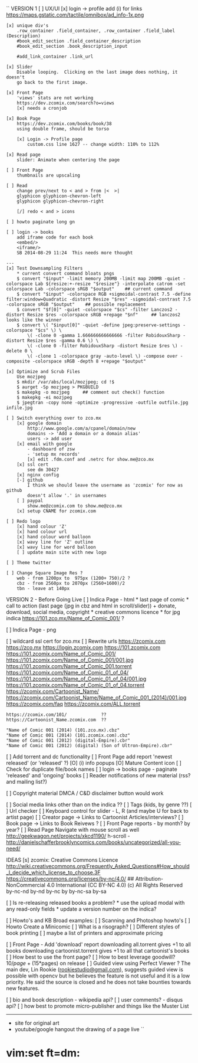 ``
VERSION 1
[ ] UX/UI
    [x] login -> profile
        add (i) for links
        https://maps.gstatic.com/tactile/omnibox/ad_info-1x.png

    [x] unique div's
        .row_container .field_container, .row_container .field_label (Description)
        #book_edit_section .field_container_description
        #book_edit_section .book_description_input

        #add_link_container .link_url

    [x] Slider
        Disable looping.  Clicking on the last image does nothing, it doesn't
        go back to the first image.

    [x] Front Page
        'views' stats are not working
        https://dev.zcomix.com/search?o=views
        [x] needs a cronjob

    [x] Book Page
        https://dev.zcomix.com/books/book/38
        using double frame, should be torso

        [x] Login -> Profile page
            custom.css line 1627 -- change width: 110% to 112%

    [x] Read page
        slider: Animate when centering the page

    [ ] Front Page
        thumbnails are upscaling

    [ ] Read
        change prev/next to < and > from |<  >|
        glyphicon glyphicon-chevron-left
        glyphicon glyphicon-chevron-right

        [/] redo < and > icons

    [ ] howto paginate long gn

    [ ] login -> books
        add iframe code for each book
        <embed/>
        <iframe/>
        SB 2014-08-29 11:24  This needs more thought

    ---
    [x] Test Downsampling Filters
        * current convert command bloats pngs
        $ convert "$input" -limit memory 200MB -limit map 200MB -quiet -colorspace Lab ${resize:+-resize "$resize"} -interpolate catrom -set colorspace Lab -colorspace sRGB "$output"    ## current command
        $ convert "$input" -colorspace RGB +sigmoidal-contrast 7.5 -define filter:window=Quadratic -distort Resize "$res" -sigmoidal-contrast 7.5 -colorspace sRGB "$output"    ## possible replacement
        $ convert "$f[0]" -quiet -colorspace "$cs" -filter Lanczos2 -distort Resize $res -colorspace sRGB +repage "$nf"     ## lanczos2 looks like the winner
        $ convert \( "$input[0]" -quiet -define jpeg:preserve-settings -colorspace "$cs" \) \
            \( -clone 0 -gamma 1.666666666666666 -filter RobidouxSharp -distort Resize $res -gamma 0.6 \) \
            \( -clone 0 -filter RobidouxSharp -distort Resize $res \) -delete 0 \
            \( -clone 1 -colorspace gray -auto-level \) -compose over -composite -colorspace sRGB -depth 8 +repage "$output"

    [x] Optimize and Scrub Files
        Use mozjpeg
        $ mkdir /var/abs/local/mozjpeg; cd !$
        $ aurget -Sp mozjpeg > PKGBUILD
        $ makepkg -o mozjpeg     ## comment out check() function
        $ makepkg -ei mozjpeg
        $ jpegtran -copy none -optimize -progressive -outfile outfile.jpg infile.jpg

    [ ] Switch everything over to zco.mx
        [x] google domain
            http://www.google.com/a/cpanel/domain/new
            domains -> 'Add a domain or a domain alias'
            users -> add user
        [x] email with google
            - dashboard of zsw
            - 'setup mx records'
            [x] edit .fdm.conf and .netrc for show.me@zco.mx
        [x] ssl cert
            see dm 30427
        [x] nginx config
        [-] github
            I think we should leave the username as 'zcomix' for now as github
            doesn't allow '.' in usernames
        [ ] paypal
            show.me@zcomix.com to show.me@zco.mx
        [x] setup CNAME for zcomix.com

    [ ] Redo logo
        [x] hand colour 'Z'
        [x] hand colour url
        [x] hand colour word balloon
        [x] wavy line for 'Z' outline
        [x] wavy line for word balloon
        [ ] update main site with new logo

    [ ] Theme twitter

    [ ] Change Square Image Res ?
        web - from 1200px to  975px (1200+ 750)/2 ?
        cbz - from 2560px to 2070px (2560+1600)/2
        tbn - leave at 140px


VERSION 2 - Before Going Live
[ ] Indica Page - html
    * last page of comic
    * call to action (last page (jpg in cbz and html in scroll/slider))
        + donate, download, social media, copyright
    * creative commons licence
    * for jpg indica https://101.zco.mx/Name_of_Comic_001/  ?

[ ] Indica Page - png

[ ] wildcard ssl cert for zco.mx
[ ] Rewrite urls
    https://zcomix.com
    https://zco.mx
    https://login.zcomix.com
    https://101.zcomix.com
    https://101.zcomix.com/Name_of_Comic_001/
    https://101.zcomix.com/Name_of_Comic_001/001.jpg
    https://101.zcomix.com/Name_of_Comic_001.torrent
    https://101.zcomix.com/Name_of_Comic_01_of_04/
    https://101.zcomix.com/Name_of_Comic_01_of_04/001.jpg
    https://101.zcomix.com/Name_of_Comic_01_of_04.torrent
    https://zcomix.com/Cartoonist_Name/
    https://zcomix.com/Cartoonist_Name/Name_of_Comic_001_(2014)/001.jpg
    https://zcomix.com/faq
    https://zcomix.com/ALL.torrent

    https://zcomix.com/101/             ??
    https://Cartoonist_Name.zcomix.com  ??

    "Name of Comic 001 (2014) (101.zco.mx).cbz"
    "Name of Comic 001 (2014) (101.zcomix.com).cbz"
    "Name of Comic 001 (2012) (digital-Empire).cbr"
    "Name of Comic 001 (2012) (digital) (Son of Ultron-Empire).cbr"

[ ] Add torrent and dc functionality
[ ] Front Page
    add report 'newest released' (or 'released' ?)
[O] (i) info popups
[O] Mature Content icon
[ ] Check for duplicate file/book names
[ ] login -> books page - paginate 'released' and 'ongoing' books
[ ] Reader notifications of new material (rss? and mailing list?)

[ ] Copyright material
    DMCA / C&D disclaimer button would work

[ ] Social media links other than on the indica ??
[ ] Tags (kids, by genre ??)
[ ] Url checker
[ ] Keyboard control for slider - L, R (and maybe U for back to artist page)
[ ] Creator page -> Links to Cartoonist Articles/interviews?
[ ] Book page -> Links to Book Reivews ?
[ ] Front Page
    reports - by month? by year?
[ ] Read Page
    Navigate with mouse scroll as well
    http://geekwagon.net/projects/xkcd1190/
    h-scroll - http://danielschafferbrooklyncomics.com/books/uncategorized/all-you-need/

IDEAS
[s] zcomix: Creative Commons Licence
    http://wiki.creativecommons.org/Frequently_Asked_Questions#How_should_I_decide_which_license_to_choose.3F
    https://creativecommons.org/licenses/by-nc/4.0/     ## Attribution-NonCommercial 4.0 International (CC BY-NC 4.0)
    (c) All Rights Reserved
    by-nc-nd
    by-nd
    by-nc
    by
    by-nc-sa
    by-sa

[ ] Is re-releasing released books a problem?
    * use the upload modal with any read-only fields
    * update a version number on the indica?

[ ] Howto's and KB
    Broad examples:
    [ ] Scanning and Photoshop howto's
    [ ] Howto Create a Minicomic
    [ ] What is a risograph?
    [ ] Different styles of book printing
        [ ] maybe a list of printers and approximate pricing

[ ] Front Page - Add 'download' report
    downloading all.torrent gives +1 to all books
    downloading cartoonist.torrent gives +1 to all that cartoonist's books
[ ] How best to use the front page?
[ ] How to best leverage goodwill?
    $10/page + ($15*pages) on release
[ ] Guided view using Perfect Viewer ?
    The main dev, Lin Rookie (rookiestudio@gmail.com), suggests guided view is
    possible with opencv but he believes the feature is not useful and it is a
    low priority.  He said the source is closed and he does not take bounties
    towards new features.

[ ] bio and book description - wikipedia api?
[ ] user comments? - disqus api?
[ ] how best to promote micro-publisher and things like the Muster List

---
* site for original art
* youtube/google hangout the drawing of a page live
``
# vim:set ft=dm:
